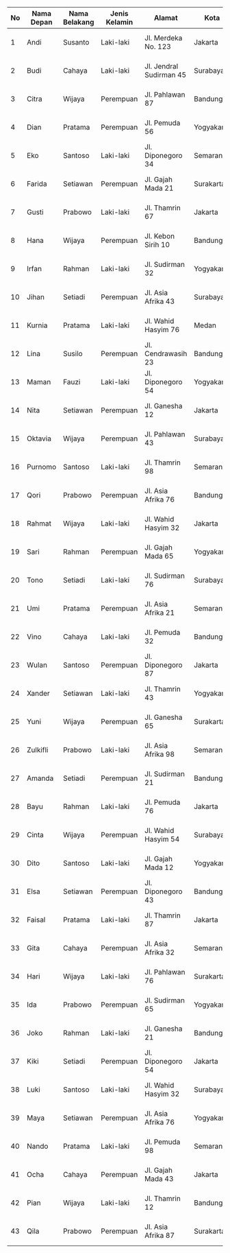 | No | Nama Depan | Nama Belakang | Jenis Kelamin | Alamat                   | Kota         | Tanggal Lahir | Nomer Telepon    | Email                           |
|----|------------|---------------|---------------|--------------------------|--------------|---------------|------------------|---------------------------------|
| 1  | Andi       | Susanto       | Laki-laki     | Jl. Merdeka No. 123      | Jakarta      | 15-05-1980    | 0812-3456-7890  | andi.susanto@email.com         |
| 2  | Budi       | Cahaya        | Laki-laki     | Jl. Jendral Sudirman 45  | Surabaya     | 22-11-1995    | 0877-6543-2109  | budi.cahaya@email.com          |
| 3  | Citra      | Wijaya        | Perempuan     | Jl. Pahlawan 87          | Bandung      | 10-02-1988    | 0856-7890-1234  | citra.wijaya@email.com         |
| 4  | Dian       | Pratama       | Perempuan     | Jl. Pemuda 56            | Yogyakarta   | 03-09-1975    | 0821-4567-8901  | dian.pratama@email.com         |
| 5  | Eko        | Santoso       | Laki-laki     | Jl. Diponegoro 34        | Semarang     | 18-07-1982    | 0815-6789-0123  | eko.santoso@email.com          |
| 6  | Farida     | Setiawan      | Perempuan     | Jl. Gajah Mada 21        | Surakarta    | 29-12-1990    | 0838-7654-1098  | farida.setiawan@email.com      |
| 7  | Gusti      | Prabowo       | Laki-laki     | Jl. Thamrin 67           | Jakarta      | 12-08-1978    | 0810-9876-5432  | gusti.prabowo@email.com        |
| 8  | Hana       | Wijaya        | Perempuan     | Jl. Kebon Sirih 10       | Bandung      | 25-03-1993    | 0876-5432-1098  | hana.wijaya@email.com          |
| 9  | Irfan      | Rahman        | Laki-laki     | Jl. Sudirman 32          | Yogyakarta   | 05-06-1985    | 0822-1098-7654  | irfan.rahman@email.com         |
| 10 | Jihan      | Setiadi       | Perempuan     | Jl. Asia Afrika 43       | Surabaya     | 20-01-1998    | 0813-8765-4321  | jihan.setiadi@email.com        |
| 11 | Kurnia     | Pratama       | Laki-laki     | Jl. Wahid Hasyim 76      | Medan        | 14-09-1992    | 0877-6543-2109  | kurnia.pratama@email.com       |
| 12 | Lina       | Susilo        | Perempuan     | Jl. Cendrawasih 23       | Bandung      | 02-04-1987    | 0812-3456-7890  | lina.susilo@email.com          |
| 13 | Maman      | Fauzi         | Laki-laki     | Jl. Diponegoro 54        | Yogyakarta   | 30-07-1983    | 0856-7890-1234  | maman.fauzi@email.com          |
| 14 | Nita       | Setiawan      | Perempuan     | Jl. Ganesha 12           | Jakarta      | 10-12-1996    | 0821-4567-8901  | nita.setiawan@email.com        |
| 15 | Oktavia    | Wijaya        | Perempuan     | Jl. Pahlawan 43          | Surabaya     | 08-11-1980    | 0815-6789-0123  | oktavia.wijaya@email.com       |
| 16 | Purnomo    | Santoso       | Laki-laki     | Jl. Thamrin 98           | Semarang     | 25-05-1994    | 0838-7654-1098  | purnomo.santoso@email.com      |
| 17 | Qori       | Prabowo       | Perempuan     | Jl. Asia Afrika 76       | Bandung      | 17-03-1988    | 0810-9876-5432  | qori.prabowo@email.com         |
| 18 | Rahmat     | Wijaya        | Laki-laki     | Jl. Wahid Hasyim 32      | Jakarta      | 05-06-1976    | 0876-5432-1098  | rahmat.wijaya@email.com        |
| 19 | Sari       | Rahman        | Perempuan     | Jl. Gajah Mada 65        | Yogyakarta   | 22-09-1991    | 0822-1098-7654  | sari.rahman@email.com          |
| 20 | Tono       | Setiadi       | Laki-laki     | Jl. Sudirman 76          | Surabaya     | 18-02-1989    | 0813-8765-4321  | tono.setiadi@email.com         |
| 21 | Umi        | Pratama       | Perempuan     | Jl. Asia Afrika 21       | Semarang     | 03-07-1984    | 0877-6543-2109  | umi.pratama@email.com          |
| 22 | Vino       | Cahaya        | Laki-laki     | Jl. Pemuda 32            | Bandung      | 15-10-1997    | 0856-7890-1234  | vino.cahaya@email.com          |
| 23 | Wulan      | Santoso       | Perempuan     | Jl. Diponegoro 87        | Jakarta      | 29-04-1981    | 0821-4567-8901  | wulan.santoso@email.com        |
| 24 | Xander     | Setiawan      | Laki-laki     | Jl. Thamrin 43           | Yogyakarta   | 12-01-1986    | 0815-6789-0123  | xander.setiawan@email.com      |
| 25 | Yuni       | Wijaya        | Perempuan     | Jl. Ganesha 65           | Surakarta    | 27-08-1999    | 0838-7654-1098  | yuni.wijaya@email.com          |
| 26 | Zulkifli   | Prabowo       | Laki-laki     | Jl. Asia Afrika 98       | Semarang     | 09-03-1979    | 0810-9876-5432  | zulkifli.prabowo@email.com     |
| 27 | Amanda     | Setiadi       | Perempuan     | Jl. Sudirman 21          | Bandung      | 14-06-1983    | 0876-5432-1098  | amanda.setiadi@email.com       |
| 28 | Bayu       | Rahman        | Laki-laki     | Jl. Pemuda 76            | Jakarta      | 18-09-1994    | 0822-1098-7654  | bayu.rahman@email.com          |
| 29 | Cinta      | Wijaya        | Perempuan     | Jl. Wahid Hasyim 54      | Surabaya     | 02-02-1987    | 0813-8765-4321  | cinta.wijaya@email.com         |
| 30 | Dito       | Santoso       | Laki-laki     | Jl. Gajah Mada 12        | Yogyakarta   | 20-05-1992    | 0877-6543-2109  | dito.santoso@email.com         |
| 31 | Elsa       | Setiawan      | Perempuan     | Jl. Diponegoro 43        | Bandung      | 10-08-1988    | 0856-7890-1234  | elsa.setiawan@email.com        |
| 32 | Faisal     | Pratama       | Laki-laki     | Jl. Thamrin 87           | Jakarta      | 05-11-1976    | 0821-4567-8901  | faisal.pratama@email.com       |
| 33 | Gita       | Cahaya        | Perempuan     | Jl. Asia Afrika 32       | Semarang     | 18-04-1981    | 0815-6789-0123  | gita.cahaya@email.com          |
| 34 | Hari       | Wijaya        | Laki-laki     | Jl. Pahlawan 76          | Surakarta    | 25-07-1990    | 0838-7654-1098  | hari.wijaya@email.com          |
| 35 | Ida        | Prabowo       | Perempuan     | Jl. Sudirman 65          | Yogyakarta   | 14-09-1985    | 0810-9876-5432  | ida.prabowo@email.com          |
| 36 | Joko       | Rahman        | Laki-laki     | Jl. Ganesha 21           | Bandung      | 09-12-1998    | 0876-5432-1098  | joko.rahman@email.com          |
| 37 | Kiki       | Setiadi       | Perempuan     | Jl. Diponegoro 54        | Jakarta      | 23-03-1979    | 0822-1098-7654  | kiki.setiadi@email.com         |
| 38 | Luki       | Santoso       | Laki-laki     | Jl. Wahid Hasyim 32      | Surabaya     | 17-06-1982    | 0813-8765-4321  | luki.santoso@email.com         |
| 39 | Maya       | Setiawan      | Perempuan     | Jl. Asia Afrika 76       | Yogyakarta   | 01-01-1987    | 0812-3456-7890  | maya.setiawan@email.com        |
| 40 | Nando      | Pratama       | Laki-laki     | Jl. Pemuda 98            | Semarang     | 28-04-1993    | 0877-6543-2109  | nando.pratama@email.com        |
| 41 | Ocha       | Cahaya        | Perempuan     | Jl. Gajah Mada 43        | Jakarta      | 20-07-1988    | 0856-7890-1234  | ocha.cahaya@email.com          |
| 42 | Pian       | Wijaya        | Laki-laki     | Jl. Thamrin 12           | Bandung      | 13-02-1983    | 0821-4567-8901  | pian.wijaya@email.com          |
| 43 | Qila       | Prabowo       | Perempuan     | Jl. Asia Afrika 87       | Surakarta    | 05-09-1976    | 0815-6789-0123  | qila.prabowo@email.com         |
